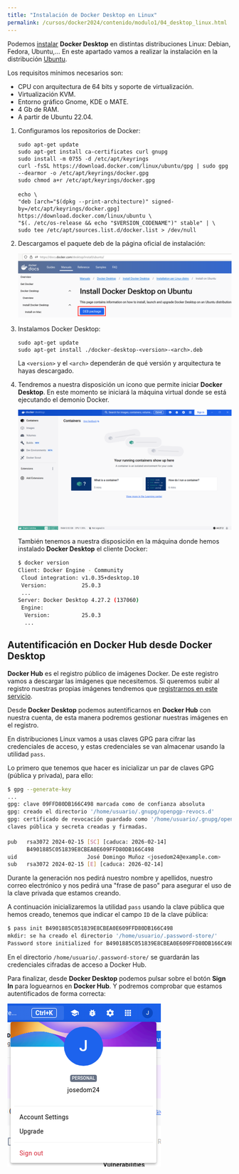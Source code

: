 ```yaml
---
title: "Instalación de Docker Desktop en Linux"
permalink: /cursos/docker2024/contenido/modulo1/04_desktop_linux.html
---
```


Podemos [instalar](https://docs.docker.com/desktop/install/linux-install/) **Docker Desktop** en distintas distribuciones Linux: Debian, Fedora, Ubuntu,... En este apartado vamos a realizar la instalación en la distribución [Ubuntu](https://docs.docker.com/desktop/install/ubuntu/).

Los requisitos mínimos necesarios son:

* CPU con arquitectura de 64 bits y soporte de virtualización.
* Virtualización KVM.
* Entorno gráfico Gnome, KDE o MATE.
* 4 Gb de RAM.
* A partir de Ubuntu 22.04.

1. Configuramos los repositorios de Docker:
    ```
    sudo apt-get update
    sudo apt-get install ca-certificates curl gnupg
    sudo install -m 0755 -d /etc/apt/keyrings
    curl -fsSL https://download.docker.com/linux/ubuntu/gpg | sudo gpg --dearmor -o /etc/apt/keyrings/docker.gpg
    sudo chmod a+r /etc/apt/keyrings/docker.gpg
    
    echo \
    "deb [arch="$(dpkg --print-architecture)" signed-by=/etc/apt/keyrings/docker.gpg] https://download.docker.com/linux/ubuntu \
    "$(. /etc/os-release && echo "$VERSION_CODENAME")" stable" | \
    sudo tee /etc/apt/sources.list.d/docker.list > /dev/null
    ```

2. Descargamos el paquete deb de la página oficial de instalación:

    ![linux](img/linux1.png)

3. Instalamos Docker Desktop:

    ```
    sudo apt-get update
    sudo apt-get install ./docker-desktop-<version>-<arch>.deb
    ```

    La `<version>` y el `<arch>` dependerán de qué versión y arquitectura te hayas descargado.

4. Tendremos a nuestra disposición un icono que permite iniciar **Docker Desktop**. En este momento se iniciará la máquina virtual donde se está ejecutando el demonio Docker.

    ![linux](img/linux2.png)

    También tenemos a nuestra disposición en la máquina donde hemos instalado **Docker Desktop** el cliente Docker:

    ```bash
    $ docker version
    Client: Docker Engine - Community
     Cloud integration: v1.0.35+desktop.10
     Version:           25.0.3
     ...
    Server: Docker Desktop 4.27.2 (137060)
     Engine:
      Version:          25.0.3
      ...

## Autentificación en Docker Hub desde Docker Desktop

**Docker Hub** es el registro público de imágenes Docker. De este registro vamos a descargar las imágenes que necesitemos. Si queremos subir al registro nuestras propias imágenes tendremos que [registrarnos en este servicio](https://hub.docker.com/signup).

Desde **Docker Desktop** podemos autentificarnos en **Docker Hub** con nuestra cuenta, de esta manera podremos gestionar nuestras imágenes en el registro.

En distribuciones Linux vamos a usas claves GPG para cifrar las credenciales de acceso, y estas credenciales se van almacenar usando la utilidad `pass`.

Lo primero que tenemos que hacer es inicializar un par de claves GPG (pública y privada), para ello:

```bash
$ gpg --generate-key
...
gpg: clave 09FFD80DB166C498 marcada como de confianza absoluta
gpg: creado el directorio '/home/usuario/.gnupg/openpgp-revocs.d'
gpg: certificado de revocación guardado como '/home/usuario/.gnupg/openpgp-revocs.d/B4901885C051839E8CBEA0E609FFD80DB166C498.rev'
claves pública y secreta creadas y firmadas.

pub   rsa3072 2024-02-15 [SC] [caduca: 2026-02-14]
      B4901885C051839E8CBEA0E609FFD80DB166C498
uid                      José Domingo Muñoz <josedom24@example.com>
sub   rsa3072 2024-02-15 [E] [caduca: 2026-02-14]

```

Durante la generación nos pedirá nuestro nombre y apellidos, nuestro correo electrónico y nos pedirá una "frase de paso" para asegurar el uso de la clave privada que estamos creando.

A continuación inicializaremos la utilidad `pass` usando la clave pública que hemos creado, tenemos que indicar el campo `ID` de la clave pública:

```bash
$ pass init B4901885C051839E8CBEA0E609FFD80DB166C498
mkdir: se ha creado el directorio '/home/usuario/.password-store/'
Password store initialized for B4901885C051839E8CBEA0E609FFD80DB166C498
```

En el directorio `/home/usuario/.password-store/` se guardarán las credenciales cifradas de acceso a Docker Hub.

Para finalizar, desde **Docker Desktop** podemos pulsar sobre el botón **Sign In** para loguearnos en **Docker Hub**. Y podremos comprobar que estamos autentificados de forma correcta:

![linux](img/linux3.png)
